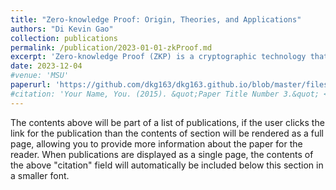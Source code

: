 ```yaml
---
title: "Zero-knowledge Proof: Origin, Theories, and Applications"
authors: "Di Kevin Gao"
collection: publications
permalink: /publication/2023-01-01-zkProof.md
excerpt: 'Zero-knowledge Proof (ZKP) is a cryptographic technology that allows the verification of the truth of information without revealing the information itself. It is a technology that has wide applications in privacy protection, authentications, Blockchain, cryptocurrencies, and Machine Learning. Our paper will delve into Zero-Knowledge Proof, elaborate on the interactive proof system, trace its theoretical development, and examine its wide range of applications.'
date: 2023-12-04
#venue: 'MSU'
paperurl: 'https://github.com/dkg163/dkg163.github.io/blob/master/files/zk_proof_origin_theory_applications.pdf'
#citation: 'Your Name, You. (2015). &quot;Paper Title Number 3.&quot; <i>Journal 1</i>. 1(3).'
---
```


The contents above will be part of a list of publications, if the user clicks the link for the publication than the contents of section will be rendered as a full page, allowing you to provide more information about the paper for the reader. When publications are displayed as a single page, the contents of the above "citation" field will automatically be included below this section in a smaller font.
